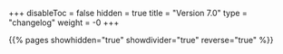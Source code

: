 +++
disableToc = false
hidden = true
title = "Version 7.0"
type = "changelog"
weight = -0
+++

{{% pages showhidden="true" showdivider="true" reverse="true" %}}
